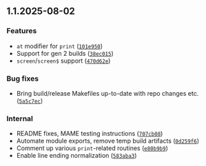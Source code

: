 
## 1.1.2025-08-02
 
### Features

- `at` modifier for `print` ([`101e950`](https://github.com/FoenixRetro/f256-superbasic/commit/101e950ed9cb9adca6f91d7bc71c47d3ba7a4a96))
- Support for gen 2 builds ([`38ec015`](https://github.com/FoenixRetro/f256-superbasic/commit/38ec015c7072b4da490c13ed6488c2dd432ee425))
- `screen`/`screen$` support ([`470d62e`](https://github.com/FoenixRetro/f256-superbasic/commit/470d62ed659e91735d3c434689cd69be8c300a61))

### Bug fixes

- Bring build/release Makefiles up-to-date with repo changes etc. ([`5a5c7ec`](https://github.com/FoenixRetro/f256-superbasic/commit/5a5c7ec0bceb889ee5251585bb650bc1f5183b36))

### Internal

- README fixes, MAME testing instructions ([`707cb08`](https://github.com/FoenixRetro/f256-superbasic/commit/707cb08d3700b69cc9278d2504e3ac9e6926490d))
- Automate module exports, remove temp build artifacts ([`0d259f6`](https://github.com/FoenixRetro/f256-superbasic/commit/0d259f69832bc05efb15ef4e3b0c03697515aefe))
- Comment up various `print`-related routines ([`e80b9b9`](https://github.com/FoenixRetro/f256-superbasic/commit/e80b9b9afc1c016dbcab7e06c8297f401fbfff9f))
- Enable line ending normalization ([`583aba3`](https://github.com/FoenixRetro/f256-superbasic/commit/583aba38cfca249f653b47b7fc161c08252513f0))
 
